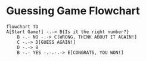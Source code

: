# Guessing Game Flowchart 
```mermaid
flowchart TD
A[Start Game!] -.-> B{Is it the right number?}
    B -.- NO -.-> C[WRONG, THINK ABOUT IT AGAIN!]
    C -.-> D[GUESS AGAIN!]
    D -.-> B
    B -.- YES -.-.-.-> E[CONGRATS, YOU WON!]
```
